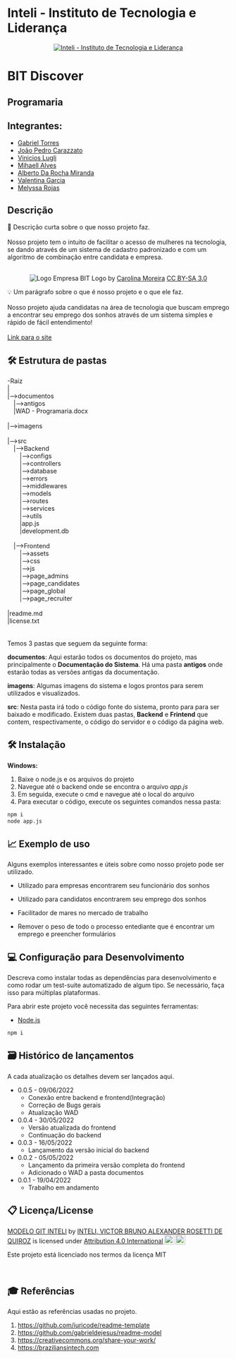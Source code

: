 # Inteli - Instituto de Tecnologia e Liderança 

<p align="center">
<a href= "https://www.inteli.edu.br/"><img src="https://www.inteli.edu.br/wp-content/uploads/2021/08/20172028/marca_1-2.png" alt="Inteli - Instituto de Tecnologia e Liderança" border="0"></a>
</p>

# BIT Discover

## Programaria

## Integrantes: 
* <a href="https://www.linkedin.com/in/gabrielriostorres/">Gabriel Torres</a>
* <a href="https://www.linkedin.com/in/jo%C3%A3o-pedro-gon%C3%A7alves-carazzato-147120231/">João Pedro Carazzato</a>
* <a href="https://www.linkedin.com/in/vinicioslugli/">Vinicios Lugli</a>
* <a href="https://www.linkedin.com/in/mihaellalves/">Mihaell Alves</a>
* <a href="https://www.linkedin.com/in/alberto-da-rocha-miranda-angrysine/">Alberto Da Rocha Miranda</a>
* <a href="https://www.linkedin.com/in/valentina-garcia-a015981b8/">Valentina Garcia</a>
* <a href="https://www.linkedin.com/in/melyssa-rojas-221610204/">Melyssa Rojas</a>

## Descrição

📜 Descrição curta sobre o que nosso projeto faz.
<br><br>
Nosso projeto tem o intuito de facilitar o acesso de mulheres na tecnologia, se dando através de um sistema de cadastro padronizado e com um algoritmo de combinação entre candidata e empresa.
<br><br>
<p align="center">
<img src="https://mir-s3-cdn-cf.behance.net/project_modules/2800_opt_1/90ea7097626237.5ec97f8ee0faa.png" alt="Logo Empresa BIT" border="0">
  Logo by <a href="https://www.linkedin.com/in/carolmo/">Carolina Moreira</a> <a rel="license" href="https://creativecommons.org/licenses/by-sa/3.0/">CC BY-SA 3.0</a>
</p>


💡 Um parágrafo sobre o que é nosso projeto e o que ele faz.
<br><br>
Nosso projeto ajuda candidatas na área de tecnologia que buscam emprego a encontrar seu emprego dos sonhos através de um sistema simples e rápido de fácil entendimento!
<br><br>
<a href='https://plataform-bit.herokuapp.com/'> Link para o site </a>
<br>

## 🛠 Estrutura de pastas

-Raiz<br>
|<br>
|-->documentos<br>
  &emsp;|-->antigos<br>
  &emsp;|WAD - Programaria.docx<br>
<br>
|-->imagens<br>
<br>
|-->src<br>
  &emsp;|-->Backend<br>
  &emsp;&emsp;|-->configs<br>
  &emsp;&emsp;|-->controllers<br>
  &emsp;&emsp;|-->database<br>
  &emsp;&emsp;|-->errors<br>
  &emsp;&emsp;|-->middlewares<br>
  &emsp;&emsp;|-->models<br>
  &emsp;&emsp;|-->routes<br>
  &emsp;&emsp;|-->services<br>
  &emsp;&emsp;|-->utils<br>
  &emsp;&emsp;|app.js<br>
  &emsp;&emsp;|development.db<br>
  <br>
  &emsp;|-->Frontend<br>
  &emsp;&emsp;|-->assets<br>
  &emsp;&emsp;|-->css<br>
  &emsp;&emsp;|-->js<br>
  &emsp;&emsp;|-->page_admins<br>
  &emsp;&emsp;|-->page_candidates<br>
  &emsp;&emsp;|-->page_global<br>
  &emsp;&emsp;|-->page_recruiter<br>
  <br>
|readme.md<br>
|license.txt<br>
<br>
<br>
Temos 3 pastas que seguem da seguinte forma:

<b>documentos</b>: Aqui estarão todos os documentos do projeto, mas principalmente o <b>Documentação do Sistema</b>. Há uma pasta <b>antigos</b> onde estarão todas as versões antigas da documentação.

<b>imagens</b>: Algumas imagens do sistema e logos prontos para serem utilizados e visualizados.

<b>src</b>: Nesta pasta irá todo o código fonte do sistema, pronto para para ser baixado e modificado. Existem duas pastas, <b>Backend</b> e <b>Frintend</b> que contem, respectivamente, o código do servidor e o código da página web.

## 🛠 Instalação
<b>Windows:</b>

1. Baixe o node.js e os arquivos do projeto
2. Navegue até o backend onde se encontra o arquivo *app.js*
3. Em seguida, execute o cmd e navegue até o local do arquivo
4. Para executar o código, execute os seguintes comandos nessa pasta:
```sh
npm i
node app.js
```

## 📈 Exemplo de uso
Alguns exemplos interessantes e úteis sobre como nosso projeto pode ser utilizado.

* Utilizado para empresas encontrarem seu funcionário dos sonhos

* Utilizado para candidatos encontrarem seu emprego dos sonhos

* Facilitador de mares no mercado de trabalho

* Remover o peso de todo o processo entediante que é encontrar um emprego e preencher formulários

## 💻 Configuração para Desenvolvimento

Descreva como instalar todas as dependências para desenvolvimento e como rodar um test-suite automatizado de algum tipo. Se necessário, faça isso para múltiplas plataformas.

Para abrir este projeto você necessita das seguintes ferramentas:

- <a href="https://nodejs.org/en/">Node.js</a>

```sh
npm i
```

## 🗃 Histórico de lançamentos

A cada atualização os detalhes devem ser lançados aqui.

* 0.0.5 - 09/06/2022
    * Conexão entre backend e frontend(Integração)
    * Correção de Bugs gerais
    * Atualização WAD
* 0.0.4 - 30/05/2022
    * Versão atualizada do frontend
    * Continuação do backend
* 0.0.3 - 16/05/2022
    * Lançamento da versão inicial do backend
* 0.0.2 - 05/05/2022
    * Lançamento da primeira versão completa do frontend
    * Adicionado o WAD a pasta documentos
* 0.0.1 - 19/04/2022
    * Trabalho em andamento

## 📋 Licença/License

<p xmlns:cc="http://creativecommons.org/ns#" xmlns:dct="http://purl.org/dc/terms/"><a property="dct:title" rel="cc:attributionURL" href="https://github.com/Spidus/Teste_Final_1">MODELO GIT INTELI</a> by <a rel="cc:attributionURL dct:creator" property="cc:attributionName" href="https://www.yggbrasil.com.br/vr">INTELI, VICTOR BRUNO ALEXANDER ROSETTI DE QUIROZ</a> is licensed under <a href="http://creativecommons.org/licenses/by/4.0/?ref=chooser-v1" target="_blank" rel="license noopener noreferrer" style="display:inline-block;">Attribution 4.0 International<img style="height:22px!important;margin-left:3px;vertical-align:text-bottom;" src="https://mirrors.creativecommons.org/presskit/icons/cc.svg?ref=chooser-v1"><img style="height:22px!important;margin-left:3px;vertical-align:text-bottom;" src="https://mirrors.creativecommons.org/presskit/icons/by.svg?ref=chooser-v1"></a></p>
<p> Este projeto está licenciado nos termos da licença MIT </p>
<br>

## 🎓 Referências

Aqui estão as referências usadas no projeto.

1. <https://github.com/iuricode/readme-template>
2. <https://github.com/gabrieldejesus/readme-model>
3. <https://creativecommons.org/share-your-work/>
4. <https://braziliansintech.com>
